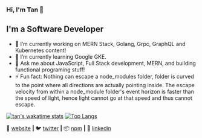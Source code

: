 ### Hi, I'm Tan 👋

## I'm a Software Developer

- 🔭 I’m currently working on MERN Stack, Golang, Grpc, GraphQL and Kubernetes content!
- 🌱 I’m currently learning Google GKE.
- 💬 Ask me about JavaScript, Full Stack development, MERN, and building functional programing stuff!
- ⚡ Fun fact: Nothing can escape a node_modules folder, folder is curved to the point where all directions are actually pointing inside. The escape velocity from within a node_module folder's event horizon is faster than the speed of light, hence light cannot go at that speed and thus cannot escape.

[![tan's wakatime stats](https://github-readme-stats.vercel.app/api/wakatime?username=cagacaga&layout=compact&theme=dracula)](https://github.com/tnguven/github-readme-stats)
[![Top Langs](https://github-readme-stats.vercel.app/api/top-langs/?username=tnguven&count_private=true&layout=compact&theme=dracula)](https://github.com/tnguven/github-readme-stats)

[website]: http://cagcacaga.com
[twitter]: https://twitter.com/onexpectedtoken
[linkedin]: https://www.linkedin.com/in/tan-g%C3%BCven/
[npm]: https://npmjs.com/~tanguven
[brad]: https://github.com/bradgarropy

🏡 [website][website] **|** 
🐦 [twitter][twitter] **|** 
📦 [npm][npm] **|** 
👔 [linkedin][linkedin]
